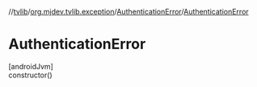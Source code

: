 //[tvlib](../../../index.md)/[org.mjdev.tvlib.exception](../index.md)/[AuthenticationError](index.md)/[AuthenticationError](-authentication-error.md)

# AuthenticationError

[androidJvm]\
constructor()
